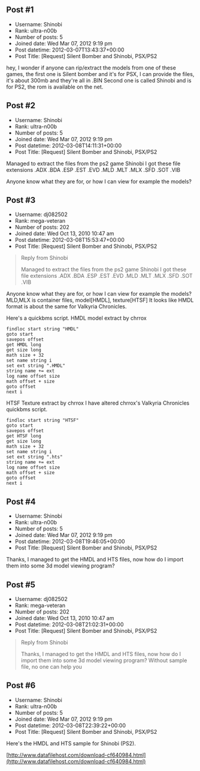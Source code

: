 ## Post #1
- Username: Shinobi
- Rank: ultra-n00b
- Number of posts: 5
- Joined date: Wed Mar 07, 2012 9:19 pm
- Post datetime: 2012-03-07T13:43:37+00:00
- Post Title: [Request] Silent Bomber and Shinobi, PSX/PS2

hey, I wonder if anyone can rip/extract the models from one of these games, the first one is Silent bomber and it's for PSX, I can provide the files, it's about 300mb and they're all in .BIN
Second one is called Shinobi and is for PS2, the rom is available on the net.
## Post #2
- Username: Shinobi
- Rank: ultra-n00b
- Number of posts: 5
- Joined date: Wed Mar 07, 2012 9:19 pm
- Post datetime: 2012-03-08T14:11:31+00:00
- Post Title: [Request] Silent Bomber and Shinobi, PSX/PS2

Managed to extract the files from the ps2 game Shinobi
I got these file extensions
.ADX
.BDA
.ESP
.EST
.EVD
.MLD
.MLT
.MLX
.SFD
.SOT
.VIB

Anyone know what they are for, or how I can view for example the models?
## Post #3
- Username: dj082502
- Rank: mega-veteran
- Number of posts: 202
- Joined date: Wed Oct 13, 2010 10:47 am
- Post datetime: 2012-03-08T15:53:47+00:00
- Post Title: [Request] Silent Bomber and Shinobi, PSX/PS2

> Reply from Shinobi
>
> Managed to extract the files from the ps2 game Shinobi
I got these file extensions
.ADX
.BDA
.ESP
.EST
.EVD
.MLD
.MLT
.MLX
.SFD
.SOT
.VIB

Anyone know what they are for, or how I can view for example the models?
MLD,MLX is container files, model[HMDL], texture[HTSF]
It looks like HMDL format is about the same for Valkyria Chronicles.

Here's a quickbms script.
HMDL model extract by chrrox

```
findloc start string "HMDL"
goto start
savepos offset
get HMDL long
get size long
math size + 32
set name string i
set ext string ".HMDL"
string name += ext
log name offset size
math offset + size
goto offset
next i
```

HTSF Texture extract by chrrox
I have altered chrrox's Valkyria Chronicles quickbms script.

```
findloc start string "HTSF"
goto start
savepos offset
get HTSF long
get size long
math size + 32
set name string i
set ext string ".hts"
string name += ext
log name offset size
math offset + size
goto offset
next i
```
## Post #4
- Username: Shinobi
- Rank: ultra-n00b
- Number of posts: 5
- Joined date: Wed Mar 07, 2012 9:19 pm
- Post datetime: 2012-03-08T19:46:05+00:00
- Post Title: [Request] Silent Bomber and Shinobi, PSX/PS2

Thanks, I managed to get the HMDL and HTS files, now how do I import them into some 3d model viewing program?
## Post #5
- Username: dj082502
- Rank: mega-veteran
- Number of posts: 202
- Joined date: Wed Oct 13, 2010 10:47 am
- Post datetime: 2012-03-08T21:02:31+00:00
- Post Title: [Request] Silent Bomber and Shinobi, PSX/PS2

> Reply from Shinobi
>
> Thanks, I managed to get the HMDL and HTS files, now how do I import them into some 3d model viewing program?
Without sample file, no one can help you
## Post #6
- Username: Shinobi
- Rank: ultra-n00b
- Number of posts: 5
- Joined date: Wed Mar 07, 2012 9:19 pm
- Post datetime: 2012-03-08T22:39:22+00:00
- Post Title: [Request] Silent Bomber and Shinobi, PSX/PS2

Here's the HMDL and HTS sample for Shinobi (PS2).

[http://www.datafilehost.com/download-cf640984.html](http://www.datafilehost.com/download-cf640984.html)
